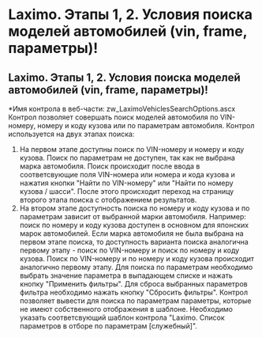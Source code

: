 ﻿---
description: 2.4.7
---
# Laximo. Этапы 1, 2. Условия поиска моделей автомобилей (vin, frame, параметры)!
## Laximo. Этапы 1, 2. Условия поиска моделей автомобилей (vin, frame, параметры)!
*Имя контрола в веб-части: zw_LaximoVehiclesSearchOptions.ascx
Контрол позволяет совершать поиск моделей автомобиля по VIN-номеру, номеру и коду кузова или по параметрам автомобиля.
Контрол используется на двух этапах поиска:
1. На первом этапе доступны поиск по VIN-номеру и номеру и коду кузова. Поиск по параметрам не доступен, так как не выбрана марка автомобиля.
Поиск происходит после ввода в соответсвующие поля VIN-номера или номера и кода кузова и нажатия кнопки "Найти по VIN-номеру" или "Найти по номеру кузова / шасси". 
После этого происходит переход на страницу второго этапа поиска с отображением результатов. 
2. На втором этапе доступность поиска по номеру и коду кузова и по параметрам зависит от выбранной марки автомобиля.
Например: поиск по номеру и коду кузова доступен в основном для японских марок автомобилей. 
Если марка автомобиля не была выбрана на первом этапе поиска, то доступность варианта поиска аналогична первому этапу - поиск по VIN-номеру и поиск по номеру и коду кузова.
Поиск по VIN-номеру и по номеру и коду кузова происходит аналогично первому этапу.
Для поиска по параметрам необходимо выбрать значение параметра в выпадающем списке и нажать кнопку "Применить фильтры". 
Для сброса выбранных параметров фильтра необходимо нажать кнопку "Сбросить фильтры".
Контрол позволяет вывести для поиска по параметрам параметры, которые не имеют собственного отображения в шаблоне. 
Необходимо указать соответсвующий шаблон контрола "Laximo. Список параметров в отборе по параметрам [служебный]". 
